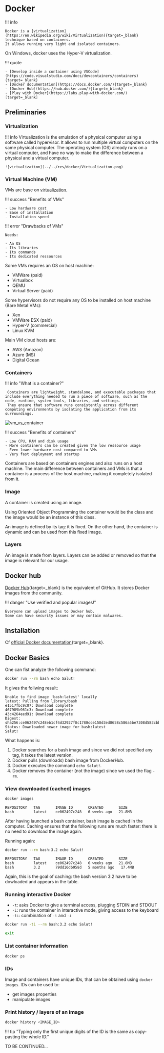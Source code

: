 # Docker

!!! info

    Docker is a [virtualization](https://en.wikipedia.org/wiki/Virtualization){target=_blank} technique based on containers.
    It allows running very light and isolated containers.

On Windows, docker uses the Hyper-V virtualization.

!!! quote

    - [Develop inside a container using VSCode](https://code.visualstudio.com/docs/devcontainers/containers){target=_blank}
    - [Docker documentation](https://docs.docker.com/){target=_blank}
    - [Docker Hub](https://hub.docker.com/){target=_blank}
    - [Play with Docker](https://labs.play-with-docker.com/)[target=_blank]

## Preliminaries

### Virtualization

!!! info
    Virtualization is the emulation of a physical computer using a software called hypervisor.
    It allows to run multiple virtual computers on the same physical computer.
    The operating system (OS) already runs on a virtual computer, and have no way to make the difference between a physical and a virtual computer.

    ![virtualization](../../res/docker/Virtualization.png)

### Virtual Machine (VM)

VMs are base on [virtualization](#virtualization).

!!! success "Benefits of VMs"

    - Low hardware cost
    - Ease of installation
    - Installation speed

!!! error "Drawbacks of VMs"

    Needs:

    - An OS
    - Its libraries
    - Its commands
    - Its dedicated ressources

Some VMs requires an OS on host machine:

- VMWare (paid)
- Virtualbox
- QEMU
- Virtual Server (paid)

Some hypervisors do not require any OS to be installed on host machine (Bare Metal VMs):

- Xen
- VMWare ESX (paid)
- Hyper-V (commercial)
- Linux KVM

Main VM cloud hosts are:

- AWS (Amazon)
- Azure (MS)
- Digital Ocean

### Containers

!!! info "What is a container?"

     Containers are lightweight, standalone, and executable packages that include everything needed to run a piece of software, such as the code, runtime, system tools, libraries, and settings. 
     They ensure that software runs consistently across different computing environments by isolating the application from its surroundings.

![vm_vs_container](../../res/docker/vm_vs_container.png)

!!! success "Benefits of containers"

    - Low CPU, RAM and disk usage
    - More containers can be created given the low ressource usage
    - Even lower hardware cost compared to VMs
    - Very fast deployment and startup

Containers are based on containers engines and also runs on a host machine.
The main difference between containers and VMs is that a container is a process of the host machine, making it completely isolated from it.

### Image

A container is created using an image.

Using Oriented Object Programming the container would be the class and the image would be an instance of this class.

An image is defined by its tag: it is fixed.
On the other hand, the container is dynamic and can be used from this fixed image.

### Layers

An image is made from layers.
Layers can be added or removed so that the image is relevant for our usage.

## Docker hub

[Docker Hub](https://hub.docker.com/){target=_blank} is the equivalent of GitHub.
It stores Docker images from the community.

!!! danger "Use verified and popular images!"

    Everyone can upload images to Docker hub.
    Some can have security issues or may contain malwares.

## Installation

Cf [official Docker documentation](https://docs.docker.com/){target=_blank}.

## Docker Basics

One can fist analyze the following command:

```bash title="Example: how to call Docker:"
docker run --rm bash echo Salut!
```

It gives the follwing result:

```text
Unable to find image 'bash:latest' locally
latest: Pulling from library/bash
e1517fbc9c07: Download complete
467989b961c3: Download complete
43c4264eed91: Download complete
Digest: sha256:ce062497c248eb1cf4d32927f8c1780cce158d3ed0658c586a5be7308d583cbb
Status: Downloaded newer image for bash:latest
Salut!
```

What happens is:

1. Docker searches for a bash image and since we did not specified any tag, it takes the latest version.
2. Docker pulls (downloads) bash image from DockerHub.
3. Docker executes the command `echo Salut!`.
4. Docker removes the container (not the image) since we used the flag `-rm`.

### View downloaded (cached) images

```bash title="Listing cached images:"
docker images
```

```text title="Result:"
REPOSITORY   TAG       IMAGE ID       CREATED       SIZE
bash         latest    ce062497c248   6 weeks ago   21.8MB
```

After having launched a bash container, bash image is cached in the computer.
Caching ensures that the following runs are much faster: there is no need to download the image again.

Running again:

```bash title="Specifying an image version / tag:"
docker run --rm bash:3.2 echo Salut!
```

```text title="Result:"
REPOSITORY   TAG       IMAGE ID       CREATED       SIZE
bash         latest    ce062497c248   6 weeks ago   21.8MB
bash         3.2       79dd16db958d   5 months ago   17.4MB
```

Again, this is the goal of caching: the bash version 3.2 have to be dowloaded and appears in the table.

### Running interactive Docker

- `-t`: asks Docker to give a terminal access, plugging STDIN and STDOUT
- `-i`: runs the container in interactive mode, giving access to the keyboard
- `-ti`: combination of `-t` and `-i`

```bash title="After this command, Docker terminal appears inside out terminal:"
docker run -ti --rm bash:3.2 echo Salut!
```

```bash title="To exit the docker container console:"
exit
```

### List container information

```bash title="To print instanciated image info (containers) from inside the container:"
docker ps
```

### IDs

Image and containers have unique IDs, that can be obtained using `docker images`.
IDs can be used to:

- get images properties
- manipulate images

### Print history / layers of an image

```bash title="Print the layers used for a given image:"
docker history <IMAGE_ID>
```

!!! tip "Typing only the first unique digits of the ID is the same as copy-pasting the whole ID."

TO BE CONTINUED...
